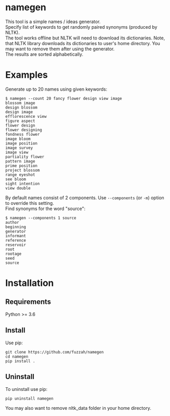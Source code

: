 # namegen
This tool is a simple names / ideas generator.<br>
Specify list of keywords to get randomly paired synonyms (produced by NLTK).<br>
The tool works offline but NLTK will need to download its dictionaries. Note, that NLTK library downloads its dictionaries to user's home directory. You may want to remove them after using the generator.<br>
The results are sorted alphabetically.<br>
# Examples
Generate up to 20 names using given keywords:
```
$ namegen --count 20 fancy flower design view image
blossom image
design blossom
design image
efflorescence view
figure aspect
flower design
flower designing
fondness flower
image bloom
image position
image survey
image view
partiality flower
pattern image
prime position
project blossom
range eyeshot
see bloom
sight intention
view double
```
By default names consist of 2 components. Use `--components` (or `-m`) option to override this setting.<br>
Find synonyms for the word "source":
```
$ namegen --components 1 source
author
beginning
generator
informant
reference
reservoir
root
rootage
seed
source
```

# Installation
## Requirements
Python >= 3.6

## Install
Use pip:
```
git clone https://github.com/fuzzah/namegen
cd namegen
pip install .
```
## Uninstall
To uninstall use pip:
```
pip uninstall namegen
```
You may also want to remove nltk_data folder in your home directory.
